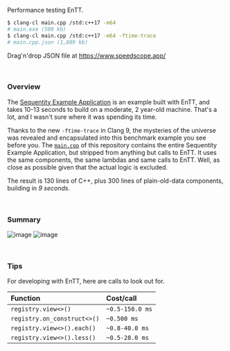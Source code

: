 Performance testing EnTT.

```bash
$ clang-cl main.cpp /std:c++17 -m64
# main.exe (500 kb)
$ clang-cl main.cpp /std:c++17 -m64 -ftime-trace
# main.cpp.json (1,889 kb)
```

Drag'n'drop JSON file at https://www.speedscope.app/

<br>

### Overview

The [Sequentity Example Application](https://github.com/alanjfs/sequentity) is an example built with EnTT, and takes 10-13 seconds to build on a moderate, 2 year-old machine. That's a lot, and I wasn't sure where it was spending its time.

Thanks to the new `-ftime-trace` in Clang 9, the mysteries of the universe was revealed and encapsulated into this benchmark example you see before you. The [`main.cpp`](https://github.com/alanjfs/enttbench/blob/master/main.cpp) of this repository contains the entire Sequentity Example Application, but stripped from anything but calls to EnTT. It uses the same components, the same lambdas and same calls to EnTT. Well, as close as possible given that the actual logic is excluded.

The result is 130 lines of C++, plus 300 lines of plain-old-data components, building in *9 seconds*.

<br>

### Summary

![image](https://user-images.githubusercontent.com/2152766/73074528-c3015780-3eb1-11ea-8e30-6e4f821a109e.png)
![image](https://user-images.githubusercontent.com/2152766/73075688-618eb800-3eb4-11ea-8205-47eb1a29a2a9.png)

<br>

### Tips

For developing with EnTT, here are calls to look out for.

| Function                      | Cost/call
|:------------------------------|:-----------
| `registry.view<>()`           | `~0.5-150.0 ms`
| `registry.on_construct<>()`   | `~0.500 ms`
| `registry.view<>().each()`    | `~0.8-40.0 ms`
| `registry.view<>().less()`    | `~0.5-28.0 ms`
